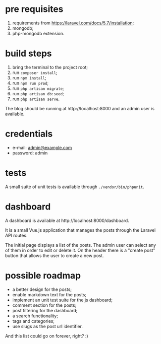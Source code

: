 # pre requisites

1. requirements from https://laravel.com/docs/5.7/installation;
2. mongodb;
3. php-mongodb extension.

# build steps

1. bring the terminal to the project root;
2. run `composer install`;
3. run `npm install`;
4. run `npm run prod`;
5. run `php artisan migrate`;
6. run `php artisan db:seed`;
7. run `php artisan serve`.

The blog should be running at http://localhost:8000 and an admin user is available.

# credentials

- e-mail: admin@example.com
- password: admin

# tests

A small suite of unit tests is available through `./vendor/bin/phpunit`.

# dashboard

A dashboard is available at http://localhost:8000/dashboard.

It is a small Vue.js application that manages the posts through the Laravel API routes.

The initial page displays a list of the posts. The admin user can select any of them in order to edit or delete it. On the header there is a "create post" button that allows the user to create a new post.

# possible roadmap

- a better design for the posts;
- enable markdown text for the posts;
- implement an unit test suite for the js dashboard;
- comment section for the posts;
- post filtering for the dashboard;
- a search functionality;
- tags and categories;
- use slugs as the post url identifier.

And this list could go on forever, right? :)
